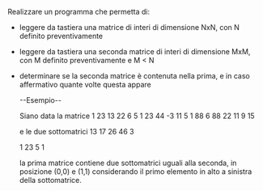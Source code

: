 Realizzare un programma che permetta di:
- leggere da tastiera una matrice di interi di dimensione NxN, con N definito preventivamente
- leggere da tastiera una seconda matrice di interi di dimensione MxM, con M definito preventivamente e M < N
- determinare se la seconda matrice è contenuta nella prima, e in caso affermativo quante volte questa appare



    --Esempio--

    Siano data la matrice
    1 23 13 22 6
    5 1 23 44 -3
    11 5 1 88 6
    88 22 11 9 15

    e le due sottomatrici
    13 17 26 46 3

    1 23
    5 1

    la prima matrice contiene due sottomatrici uguali alla seconda, in posizione (0,0) e (1,1) considerando il primo elemento in alto a sinistra della sottomatrice.

